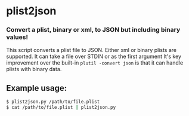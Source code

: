 # plist2json
### Convert a plist, binary or xml, to JSON but including binary values!

This script converts a plist file to JSON. Either xml or binary plists are supported.
It can take a file over STDIN or as the first argument
It's key improvement over the built-in `plutil -convert json` is that it can handle plists with binary data.

## Example usage:
```sh
$ plist2json.py /path/to/file.plist
$ cat /path/to/file.plist | plist2json.py
```
